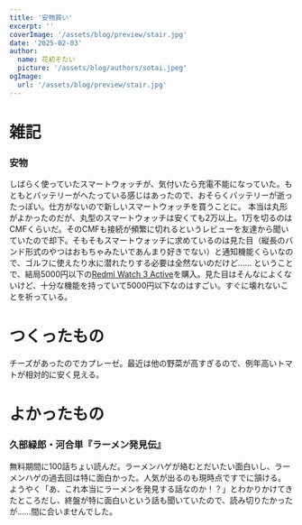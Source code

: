 ```yaml
---
title: '安物買い'
excerpt: ''
coverImage: '/assets/blog/preview/stair.jpg'
date: '2025-02-03'
author:
  name: 花初そたい
  picture: '/assets/blog/authors/sotai.jpeg'
ogImage:
  url: '/assets/blog/preview/stair.jpg'
---
```

# 雑記
### 安物
しばらく使っていたスマートウォッチが、気付いたら充電不能になっていた。もともとバッテリーがへたっている感じはあったので、おそらくバッテリーが逝ったっぽい。仕方がないので新しいスマートウォッチを買うことに。
本当は丸形がよかったのだが、丸型のスマートウォッチは安くても2万以上。1万を切るのはCMFくらいだ。そのCMFも接続が頻繁に切れるというレビューを友達から聞いていたので却下。そもそもスマートウォッチに求めているのは見た目（縦長のバンド形式のやつはおもちゃみたいであんまり好きでない）と通知機能くらいなので、ゴルフに使えたり水に潜れたりする必要は全然ないのだけど……
ということで、結局5000円以下の[Redmi Watch 3 Active](https://amzn.asia/d/agezfQW)を購入。見た目はそんなによくないけど、十分な機能を持っていて5000円以下なのはすごい。すぐに壊れないことを祈っている。

# つくったもの
チーズがあったのでカプレーゼ。最近は他の野菜が高すぎるので、例年高いトマトが相対的に安く見える。

# よかったもの
### 久部緑郎・河合単『ラーメン発見伝』
無料期間に100話ちょい読んだ。ラーメンハゲが絡むとだいたい面白いし、ラーメンハゲの過去回は特に面白かった。人気が出るのも現時点ですでに頷ける。ようやく「あ、これ本当にラーメンを発見する話なのか！？」とわかりかけてきたところだし、終盤が特に面白いという話も聞いていたので、読み切りたかったが……間に合いませんでした。